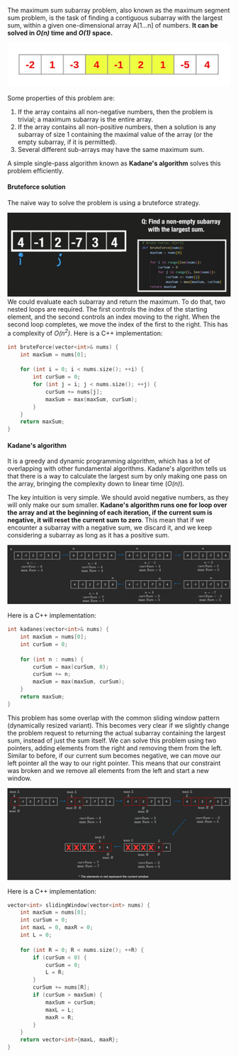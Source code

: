 The maximum sum subarray problem, also known as the maximum segment sum problem, is the task of finding a contiguous subarray with the largest sum, within a given one-dimensional array A\[1...n\] of numbers. **It can be solved in *O(n)* time and *O(1)* space.**

![3d3d99bd23e29bc941868fe82f776bb1.png](../_resources/3d3d99bd23e29bc941868fe82f776bb1.png)

Some properties of this problem are:

1.  If the array contains all non-negative numbers, then the problem is trivial; a maximum subarray is the entire array.
2.  If the array contains all non-positive numbers, then a solution is any subarray of size 1 containing the maximal value of the array (or the empty subarray, if it is permitted).
3.  Several different sub-arrays may have the same maximum sum.

A simple single-pass algorithm known as **Kadane's algorithm** solves this problem efficiently.

#### Bruteforce solution

The naive way to solve the problem is using a bruteforce strategy. 

![34c75b6e34446ce2b83eb4965d47d401.png](../_resources/34c75b6e34446ce2b83eb4965d47d401.png)  
We could evaluate each subarray and return the maximum. To do that, two nested loops are required. The first controls the index of the starting element, and the second controls an index moving to the right. When the second loop completes, we move the index of the first to the right. This has a complexity of *O($n^2$)*. Here is a C++ implementation:

```C++
int bruteForce(vector<int>& nums) {
    int maxSum = nums[0];

    for (int i = 0; i < nums.size(); ++i) {
        int curSum = 0;
        for (int j = i; j < nums.size(); ++j) {
            curSum += nums[j];
            maxSum = max(maxSum, curSum);
        }
    }
    return maxSum;
}
```

#### Kadane's algorithm

It is a greedy and dynamic programming algorithm, which has a lot of overlapping with other fundamental algorithms. Kadane's algorithm tells us that there is a way to calculate the largest sum by only making one pass on the array, bringing the complexity down to linear time (*O(n)*).

The key intuition is very simple. We should avoid negative numbers, as they will only make our sum smaller. **Kadane's algorithm runs one for loop over the array and at the beginning of each iteration, if the current sum is negative, it will reset the current sum to zero**. This mean that if we encounter a subarray with a negative sum, we discard it, and we keep considering a subarray as long as it has a positive sum.

![73edfcd337f82a202e90466b478dac91.png](../_resources/73edfcd337f82a202e90466b478dac91.png)

Here is a C++ implementation:

```C++
int kadanes(vector<int>& nums) {
    int maxSum = nums[0];
    int curSum = 0;

    for (int n : nums) {
        curSum = max(curSum, 0);
        curSum += n;
        maxSum = max(maxSum, curSum);
    }
    return maxSum;
}
```

This problem has some overlap with the common sliding window pattern (dynamically resized variant). This becomes very clear if we slightly change the problem request to returning the actual subarray containing the largest sum, instead of just the sum itself. We can solve this problem using two pointers, adding elements from the right and removing them from the left. Similar to before, if our current sum becomes negative, we can move our left pointer all the way to our right pointer. This means that our constraint was broken and we remove all elements from the left and start a new window.

![abc51c78bc95d7e021a88233a6da26f0.png](../_resources/abc51c78bc95d7e021a88233a6da26f0.png)

Here is a C++ implementation:

```C++
vector<int> slidingWindow(vector<int> nums) {
    int maxSum = nums[0];
    int curSum = 0;
    int maxL = 0, maxR = 0;
    int L = 0;

    for (int R = 0; R < nums.size(); ++R) {
        if (curSum < 0) {
            curSum = 0;
            L = R;
        }
        curSum += nums[R];
        if (curSum > maxSum) {
            maxSum = curSum;
            maxL = L; 
            maxR = R;     
        }    
    }    
    return vector<int>{maxL, maxR};
}
```